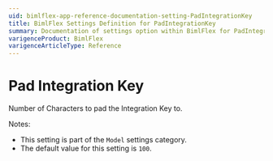 ```yaml
---
uid: bimlflex-app-reference-documentation-setting-PadIntegrationKey
title: BimlFlex Settings Definition for PadIntegrationKey
summary: Documentation of settings option within BimlFlex for PadIntegrationKey
varigenceProduct: BimlFlex
varigenceArticleType: Reference
---
```


# Pad Integration Key

Number of Characters to pad the Integration Key to.

Notes:
* This setting is part of the `Model` settings category.
* The default value for this setting is `100`.